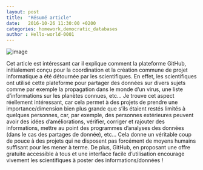 ```yaml
---
layout: post
title:  "Résumé article"
date:   2016-10-26 11:30:00 +0200
categories: homework,democratic_databases
author : Hello-world-0001
---
```


![image][image]

[image]:http://blog.algorithmia.com/wp-content/uploads/2016/04/github-readme-analyzer-1.png

Cet article est intéressant car il explique comment la plateforme GitHub, initialement conçu pour la coordination et la création commune de projet informatique a été détournée par les scientifiques. En effet, les scientifiques ont utilisé cette plateforme pour partager des données sur divers sujets comme par exemple la propagation dans le monde d’un virus, une liste d’informations sur les planètes connues, etc... 
Je trouve cet aspect réellement intéressant, car cela permet à des projets de prendre une importance/dimension bien plus grande que s’ils étaient restés limités à quelques personnes, car, par exemple, des personnes extérieures peuvent avoir des idées d’améliorations, vérifier, corriger et rajouter des informations, mettre au point des programmes d’analyses des données (dans le cas des partages de donnée), etc… Cela donne un véritable coup de pouce à des projets qui ne disposent pas forcément de moyens humains suffisant pour les mener à terme. De plus, GitHub, en proposant une offre gratuite accessible à tous et une interface facile d’utilisation encourage vivement les scientifiques à poster des informations/données !

